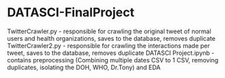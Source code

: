 # DATASCI-FinalProject

TwitterCrawler.py - responsible for crawling the original tweet of normal users and health organizations, saves to the database, removes duplicate
TwitterCrawler2.py - responsible for crawling the interactions made per tweet, saves to the database, removes duplicate
DATASCI Project.ipynb - contains preprocessing (Combining multiple dates CSV to 1 CSV, removing duplicates, isolating the DOH, WHO, Dr.Tony) and EDA